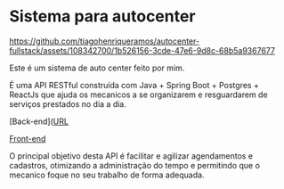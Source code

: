 # Sistema para autocenter

https://github.com/tiagohenriqueramos/autocenter-fullstack/assets/108342700/1b526156-3cde-47e6-9d8c-68b5a9367677

Este é um sistema de auto center feito por mim.

É uma API RESTful construída com Java + Spring Boot + Postgres + ReactJs que ajuda os mecanicos a se organizarem e resguardarem de serviços prestados no dia a dia.

[Back-end]([URL](https://github.com/tiagohenriqueramos/autocenter-fullstack/tree/main/back)

[Front-end](https://github.com/tiagohenriqueramos/autocenter-fullstack/tree/main/front)

O principal objetivo desta API é facilitar e agilizar agendamentos e cadastros, otimizando a administração do tempo e permitindo que o mecanico foque no seu trabalho de forma adequada.





